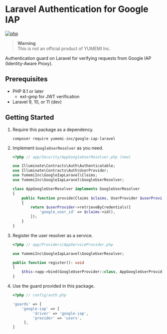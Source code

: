# Laravel Authentication for Google IAP

[![php](https://github.com/yumemi-inc/google-iap-laravel/actions/workflows/php.yml/badge.svg)](https://github.com/yumemi-inc/google-iap-laravel/actions/workflows/php.yml)

> **Warning**  
> This is not an official product of YUMEMI Inc.

Authentication guard on Laravel for verifying requests from Google IAP (Identity-Aware Proxy).


## Prerequisites

- PHP 8.1 or later
  - ext-gmp for JWT verification
- Laravel 9, 10, or 11 (dev)


## Getting Started

1. Require this package as a dependency.
   ```shell
   composer require yumemi-inc/google-iap-laravel
   ```

2. Implement `GoogleUserResolver` as you need.
   ```php
   <?php // app/Security/AppGoogleUserResolver.php (new)
   
   use Illuminate\Contracts\Auth\Authenticatable;
   use Illuminate\Contracts\Auth\UserProvider;
   use YumemiInc\GoogleIapLaravel\Claims;
   use YumemiInc\GoogleIapLaravel\GoogleUserResolver;
   
   class AppGoogleUserResolver implements GoogleUserResolver
   {
       public function provide(Claims $claims, UserProvider $userProvider): ?Authenticatable
       {
           return $userProvider->retrieveByCredentials([
               'google_user_id' => $claims->id(),
           ]);
       }
   }
   ```

3. Register the user resolver as a service.
   ```php
   <?php // app/Providers/AppServiceProvider.php
   
   use YumemiInc\GoogleIapLaravel\GoogleUserResolver;
   
   public function register(): void
   {
       $this->app->bind(GoogleUserProvider::class, AppGoogleUserProvider::class);
   }
   ```

4. Use the guard provided in this package.
   ```php
   <?php // config/auth.php

   'guards' => [
       'google-iap' => [
            'driver' => 'google-iap',
            'provider' => 'users',
        ],
   ]
   ```
